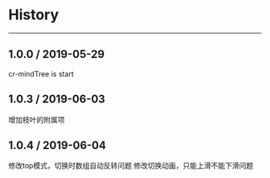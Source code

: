 # History
----

## 1.0.0 / 2019-05-29

cr-mindTree is start

## 1.0.3 / 2019-06-03
增加枝叶的附属项

## 1.0.4 / 2019-06-04
修改top模式，切换时数组自动反转问题
修改切换动画，只能上滑不能下滑问题

